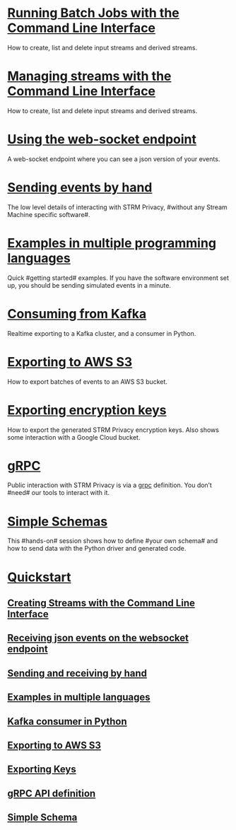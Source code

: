 # [Running Batch Jobs with the Command Line Interface](batch-jobs.md)

How to create, list and delete input streams and derived streams.

# [Managing streams with the Command Line Interface](/quickstartg-streams.md)

How to create, list and delete input streams and derived streams.

# [Using the web-socket endpoint](/quickstart/listen-web-socket.mdart/listen-web-socket.md)

A web-socket endpoint where you can see a json version of your events.

# [Sending events by hand](/quickstart/sending-curl.mdickstart/sending-curl.md)

The low level details of interacting with STRM Privacy, #without any
Stream Machine specific software#.

# [Examples in multiple programming languages](/quickstart/full-example.mdickstart/full-example.md)

Quick #getting started# examples. If you have the software environment
set up, you should be sending simulated events in a minute.

# [Consuming from Kafka](/quickstart/exporting-kafka.mdstart/exporting-kafka.md)

Realtime exporting to a Kafka cluster, and a consumer in Python.

# [Exporting to AWS S3](/quickstart/receiving-s3.mdickstart/receiving-s3.md)

How to export batches of events to an AWS S3 bucket.

# [Exporting encryption keys](/quickstart/exporting-keys.mdkstart/exporting-keys.md)

How to export the generated STRM Privacy encryption keys. Also shows
some interaction with a Google Cloud bucket.

# [gRPC](/quickstart/grpc.mddules/quickstart/grpc.md)

Public interaction with STRM Privacy is via a [grpc](https://grpc.io)
definition. You don’t #need# our tools to interact with it.

# [Simple Schemas](/quickstart/simple-schema.mdckstart/simple-schema.md)

This #hands-on# session shows how to define #your own schema# and how to
send data with the Python driver and generated code.


# [Quickstart](/quickstart/index.md)
## [Creating Streams with the Command Line Interface](creating-streams.md)
## [Receiving json events on the websocket endpoint](/quickstart/listen-web-socket.md)
## [Sending and receiving by hand](/quickstart/sending-curl.md)
## [Examples in multiple languages](/quickstart/full-example.md)
## [Kafka consumer in Python](/quickstart/exporting-kafka.md)
## [Exporting to AWS S3](/quickstart/receiving-s3.md)
## [Exporting Keys](/quickstart/exporting-keys.md)
## [gRPC API definition](/quickstart/grpc.md)
## [Simple Schema](/quickstart/simple-schema.md)
